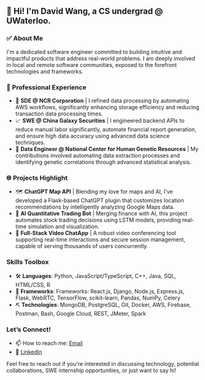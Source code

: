 ## 🌟 Hi! I'm David Wang, a CS undergrad @ UWaterloo.

### ✅ About Me

I'm a dedicated software engineer committed to building intuitive and impactful products that address real-world problems. I am deeply involved in local and remote software communities, exposed to the forefront technologies and frameworks.

### 🚀 Professional Experience

- 🏢 **SDE @ NCR Corporation** | I refined data processing by automating AWS workflows, significantly enhancing storage efficiency and reducing transaction data processing times.
- 📈 **SWE @ China Galaxy Securities** | I engineered backend APIs to reduce manual labor significantly, automate financial report generation, and ensure high data accuracy using advanced data science techniques.
- 🔬 **Data Engineer @ National Center for Human Genetic Resources** | My contributions involved automating data extraction processes and identifying genetic correlations through advanced statistical analysis.

### 🌐 Projects Highlight

- 🗺️ **ChatGPT Map API** | Blending my love for maps and AI, I've developed a Flask-based ChatGPT plugin that customizes location recommendations by intelligently analyzing Google Maps data.
- 🤖 **AI Quantitative Trading Bot** | Merging finance with AI, this project automates stock trading decisions using LSTM models, providing real-time simulation and visualization.
- 🎥 **Full-Stack Video ChatApp** | A robust video conferencing tool supporting real-time interactions and secure session management, capable of serving thousands of users concurrently.

### Skills Toolbox

- 🛠️ **Languages**: Python, JavaScript/TypeScript, C++, Java, SQL, HTML/CSS, R
- 🔧 **Frameworks**: Frameworks: React.js, Django, Node.js, Express.js, Flask, WebRTC, TensorFlow, scikit-learn, Pandas, NumPy, Celery
- ⛏️ **Technologies**: MongoDB, PostgreSQL, Git, Docker, AWS, Firebase, Postman, Bash, Google Cloud, REST, JMeter, Spark

### Let’s Connect!

- 📫 How to reach me: [Email](mailto:d83wang@uwaterloo.ca)
- 🔗 [LinkedIn](https://www.linkedin.com/in/david-wang-93949324b)

Feel free to reach out if you're interested in discussing technology, potential collaborations, SWE internship opportunities, or just want to say hi!
